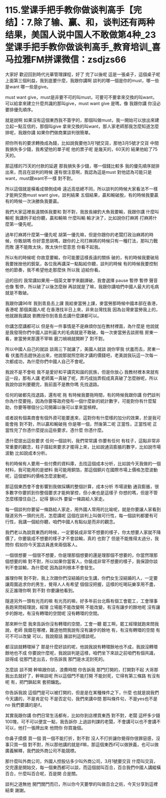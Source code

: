 # 115.堂课手把手教你做谈判高手【完结】：7.除了输、赢、和，谈判还有两种结果，美国人说中国人不敢做第4种_23堂课手把手教你做谈判高手_教育培训_喜马拉雅FM拼课微信：zsdjzs66

大家好 歡迎回到時代光華管理課程，好了 完了以後呢 這是一張桌子，這個桌子呢 上面第三個利益，我到底要什麼，我跟你講啊 談判的哪一個是你的must，哪一些是want 哪一些是give。

must want give，must是非要不可的叫must，可要可不要拿來交換的叫want，可以給拿來建立什麼共識的那叫give，must want give 是嗎，像 我跟你講 你沒必要排優先順序。

就是說啊 如果沒有這個東西我不簽字的，那個叫做must，我一開始可以放出來建立起一點互信的，那個叫give 拿來交換的叫want，那人家老師那我怎麼知道怎麼排呢，我跟你講 如果你們做商業談判很簡單。

把你所有的要求轉換成為錢，比如說我要他3月1號交貨，那他3月5號才交貨 中間我損失多少錢，我希望他的單子呢 他的票子呢 是幾天的，60天的 結果他給了75天的。

那這樣的75天的付款的延遲 那我損失多少錢，哪一個錢比較多 我的優先順序就排出來，而且在談判的時候 還有很注意啊，我認為這是must 對他認為可能只是want，must跟want不一樣 對不對。

所以這個就是橫看成領側成峰 遠近高低總不同，所以談判的時候大家看法不一樣才能夠交換must want give，談判結果 五個結果，贏和輸破脫，有的時候我要贏 有的時候一次決勝負我要贏。

我們大家這裡長遠關係我要和 對不對，我放長線釣大魚我要輸，我跟你講 什麼叫輸呢 我講例子給你聽，贏和輸嘛 什麼叫輸 輸才決了，比如說你打麻將 打麻將什麼第一優先呢。

過年打麻將什麼第一優先呢 胡第一優先嘛，但是你跟你的老闆打政治麻將的時候，你敢胡嗎 你好意思胡嗎，跟你的上司打麻將的時候只有一種打法，那叫力戰而敗 還不能敗太快，敗太快什麼意思 你看不起我。

所以有的時候呢 你故意要輸，你可能要這樣長遠的關係 破的，有的時候我要破局 我要挫挫他的銳氣，各位我再講深一點點給你聽，談判的時候 有的時候我要控制他的節奏，我不希望他走那麼快 所以我 迫給你看。

迫的目的 我常講如果用一個英文單字來翻譯破，我會選擇 pause 暫停 暫停 聲音也像 暫停，所以破了以後怎麼辦 再談就是了嘛，我跟你講咱們中國人最大的毛病就是不敢破。

我跟你講96年 我到青島去上課 我給麥當勞上課，麥當勞那時候中國本部在香港，香港呢 那個美國人呢 在香港找半日上來，非來台灣找我 因為台灣麥當勞我上的，他就跟我講說 劉教授你到青島去講什麼課都可以。

你講怎麼講都可以 但是有一件事情是不是麻煩你加在教材裡面，為什麼是 他說就是我發現你們中國人談判最大的毛病就是不敢破，每一次麥當勞去談房租 房東一看，麥當勞來那還不宰嘛 磨刀禍禍就開幹了 對不對。

所以中國人自己的就談 談兩三下就讓了，美國人就談 說你宰我 伏羞而去，房東一看 伏羞而去趕快追出來，他說那就照您剛才講的價錢吧，老美說我玩這一次每一次都成功，為什麼你們中國人自己不會呢。

我說不是不會啦 我不是愛好和平講究和諧的民族，但是你放心 我教材裡本來就有這一段，那有人講 老師萬一真破了呢，弄巧成拙弄假成真真破了怎麼辦呢，所以我說你談判要聽完，我前面不是教你嗎 先找退路。

任何的破都先找退路，還有呢 拖 有時候我要拖時間，有的時候我跟你講 你們談判你為什麼要拖，因為你要等政府發布一個什麼新的統計數字，可能對你有什麼幫助，你要等哪個分公司開幕以後可以拿來當槓桿。

或者說有個美商會有個外資可能要進來，這對你有什麼樣的加分的效果，於是我可能會拖 對不對，所以贏和輸破拖 你是哪一個，然後第二呢 正當性，正當性呢 正當性完了你憑什麼提出這些要求，憑什麼 你憑什麼。

憑什麼提出這些要求 任何一個談判，我們常常講 你要有任何 有柱子，這點非常非常重要的觀念，柱子撐起來要求才擺得上來，比如說通貨膨脹的數字，比如說市場波動 比如說成本分析。

有的時候有人要用一些付費的資料庫，去找這個成本分析，比如說今天我做的一個材料，我可能用的是塑料 我可能用銅箔，那這個銅片在國際市場上價格怎麼波動呢，這個塑料的價格怎麼波動呢。

那這個東西會不會影響到我做採購的整個計算，成本分析 市場波動 通貨膨脹，很多數字你要抓到你整個要求才能夠掌控，但小東也是這樣子 你想的嗎，但是不管怎麼樣撐住自己，記得 鎖以外 要留一條路給人家走。

每一個談判你要留一條路給人家走，用外國人常用的比喻呢，就是你要讓人家看到隧道另外一頭的光亮，怎麼講呢 這個在談判上叫做可行性，每一個談判都要有可行性，我講一個給你聽，咱們中國人有點似是而非的觀念。

我們老以為說買東西的時候，一定要裝成非常不想要的樣子，你太想要人家就不降價了，你要裝成不想要的樣子才不會談輸，真的 也對了 但是不能推得太過分，我問你 假如你今天當店員進來兩個客人。

一個很想要 一個很不想要，你是理那個想要的還是理那個不想要的，你當然理那個想要的嘛 對不對，所以如果你當客人，你裝成非常不想要的樣子，我保證你談判不會談輸，為什麼呢 因為談判根本不會發生。

誰理你啊 對不對，我上次跟你們沒結婚的女生講，你們女生沒結婚的人，一定要讓周圍追求你的男生，覺得人人有希望 個個沒把握，這樣的吃喝玩樂享用不盡，反正誰理你啊 對不對 你要讓他看到。

隧道另外一頭有光亮的嘛 有光亮的嘛，好多年前台北縣有個工會罷工，工會理事長跑來問經理說，經理 立場能不能改變啊 不能改變，有沒有讓步的餘地呢 沒有讓步的餘地，有沒有轉環的空間呢 沒有轉環的空間。

那來幹什麼 我來告訴你沒有轉環的空間，工會一聽 罷工啊，罷工經理就跑來問我說，老師 我錯在哪裡，難道他問我說有沒有讓步的餘地 有，有沒有轉環的空間 有 可不可以改變 可以，我說廢話 誰談判這樣談呢。

都沒談就轉環掉了 那是什麼好談的呢，他說我說有轉環餘地也不成，我說沒轉環餘地也不成 你要說什麼呢，我說談判是這樣，咱們坐下來談之前咱們有個共識，談得成 從那門走出去，你告訴我 那門是水泥封死的。

怎麼談 談不開 幹嘛跟你談，浪費時間 你告訴我 那門打開的，打開對不起 大哥那我出去就好了，幹嘛談呢 所以這個門不能打開 不能封死，它得有第三條路 有沒有呢 有，把門鎖起來 套把鑰匙。

你告訴我說 這個門是可以被打開的，但是是在某種條件之下，什麼 也就是說我們今天講的，不是肯定句 不是否定句，我們來講中間 那叫條件句，不是yes也不是no 我們要講的是if。

其實我跟你講 你們日常生活都有，比如你到店裡買東西 對不對，老闆 這杯多少錢 100塊，可不可以便宜一點，我告訴你 上過談判課的老闆，不會講可以也不會講不可以，他打一張牌出來 他問你 你買幾個。

你鼻子摸摸 買一個 買一個不能打折，對不對 沒人不打折讓你覺得你很罪惡感，沒事只買一個 對不對，所以那他講的就是if嘛，那這個東西if可以做狹義，也可以做廣義解釋，我們說外商公司不能競標。

那什麼叫外商公司，外國人控股佔多少叫外商公司，3月1號要交貨 什麼叫交貨，交完還是開始交，每一個東西都可以談，而這個就叫百合，百合我們中國人講縱橫百合，什麼叫百合呢，百是開 合是關。

談判之道無他 開門關門而已，所以你今天要學的叫做百合之術，今天分享到這裡結束 謝謝。